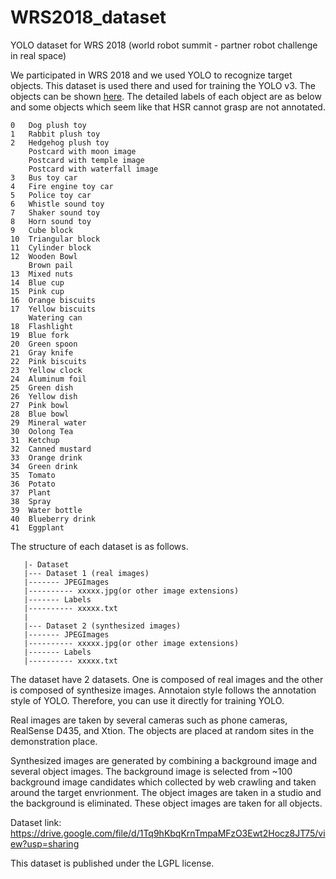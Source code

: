 # WRS2018_dataset

YOLO dataset for WRS 2018 (world robot summit - partner robot challenge in real space)

We participated in WRS 2018 and we used YOLO to recognize target objects.
This dataset is used there and used for training the YOLO v3.
The objects can be shown [here](https://github.com/wrs-prc-realspace/WRS2018Tokyo/blob/master/known_objects.md).
The detailed labels of each object are as below and some objects which seem like that HSR cannot grasp are not annotated.

```
0	Dog plush toy
1	Rabbit plush toy
2	Hedgehog plush toy
	Postcard with moon image
	Postcard with temple image
	Postcard with waterfall image
3	Bus toy car
4	Fire engine toy car
5	Police toy car
6	Whistle sound toy
7	Shaker sound toy
8	Horn sound toy
9	Cube block
10	Triangular block
11	Cylinder block
12	Wooden Bowl
	Brown pail
13	Mixed nuts
14	Blue cup
15	Pink cup
16	Orange biscuits
17	Yellow biscuits
	Watering can
18	Flashlight
19	Blue fork
20	Green spoon
21	Gray knife
22	Pink biscuits
23	Yellow clock
24	Aluminum foil
25	Green dish
26	Yellow dish
27	Pink bowl
28	Blue bowl
29	Mineral water
30	Oolong Tea
31	Ketchup
32	Canned mustard
33	Orange drink
34	Green drink
35	Tomato
36	Potato
37	Plant
38	Spray
39	Water bottle
40	Blueberry drink
41	Eggplant
```


The structure of each dataset is as follows.

```
   |- Dataset
   |--- Dataset 1 (real images)
   |------- JPEGImages
   |---------- xxxxx.jpg(or other image extensions)
   |------- Labels
   |---------- xxxxx.txt
   | 
   |--- Dataset 2 (synthesized images)
   |------- JPEGImages
   |---------- xxxxx.jpg(or other image extensions)
   |------- Labels
   |---------- xxxxx.txt
```

The dataset have 2 datasets. One is composed of real images and the other is composed of synthesize images.
Annotaion style follows the annotation style of YOLO. Therefore, you can use it directly for training YOLO.

Real images are taken by several cameras such as phone cameras, RealSense D435, and Xtion. The objects are
placed at random sites in the demonstration place.

Synthesized images are generated by combining a background image and several object images. The background image
is selected from ~100 background image candidates which collected by web crawling and taken around the target envrionment. 
The object images are taken in a studio and the background is eliminated. These object images are taken for all objects.

Dataset link: https://drive.google.com/file/d/1Tq9hKbqKrnTmpaMFzO3Ewt2Hocz8JT75/view?usp=sharing

This dataset is published under the LGPL license.
